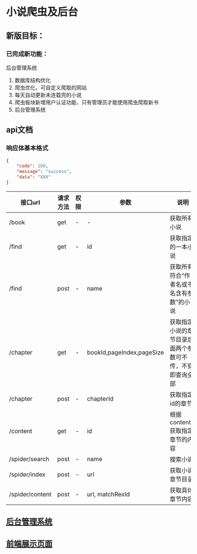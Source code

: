 # 小说爬虫及后台

## 新版目标：

### 已完成新功能：

后台管理系统

1. 数据库结构优化
2. 爬虫优化，可自定义爬取的网站
3. 每天自动更新未连载完的小说
5. 爬虫板块新增用户认证功能、只有管理员才能使用爬虫爬取新书
6. 后台管理系统

## api文档

### 响应体基本格式
```json
{
    "code": 200,
    "message": "success",
    "data": "XXX"
}
```

接口url | 请求方法 | 权限 | 参数 | 说明
-|-|-|-|-
/book | get | - | - | 获取所有小说
/find | get | - | id | 获取指定的一本小说
/find | post | - | name | 获取所有符合“作者名或书名含有参数”的小说
/chapter| get | - | bookId,pageIndex,pageSize | 获取指定小说的章节目录后面两个参数可不传，不穿即查询全部
/chapter| post | - | chapterId | 获取指定id的章节
/content| get | - | id | 根据contentid获取指定章节的内容
/spider/search | post | - | name | 搜索小说
/spider/index | post | - | url | 获取小说章节目录
/spider/content | post | - | url, matchRexId | 获取具体章节内容

## [后台管理系统](https://github.com/graydovee/vue-ebook-admin)
## [前端展示页面](https://github.com/graydovee/vue-ebook)